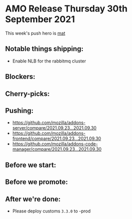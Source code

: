 # AMO Release Thursday 30th September 2021

This week's push hero is [mat](https://github.com/diox)

## Notable things shipping:
- Enable NLB for the rabbitmq cluster


## Blockers:

## Cherry-picks:

## Pushing:

- https://github.com/mozilla/addons-server/compare/2021.09.23...2021.09.30
- https://github.com/mozilla/addons-frontend/compare/2021.09.23...2021.09.30
- https://github.com/mozilla/addons-code-manager/compare/2021.09.23...2021.09.30

## Before we start:

## Before we promote:

## After we're done:

- Please deploy customs `3.3.0` to -prod
